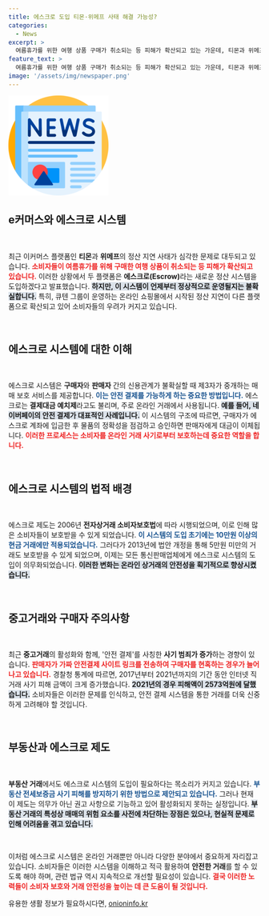 ```yaml
---
title: 에스크로 도입 티몬·위메프 사태 해결 가능성?
categories:
  - News
excerpt: >
  여름휴가를 위한 여행 상품 구매가 취소되는 등 피해가 확산되고 있는 가운데, 티몬과 위메프가 새로운 에스크로 정산 시스템을 도입할 예정입니다. 그러나 정상화 시점은 여전히 불투명해 소비자들의 불안감이 커지고 있습니다.
feature_text: >
  여름휴가를 위한 여행 상품 구매가 취소되는 등 피해가 확산되고 있는 가운데, 티몬과 위메프가 새로운 에스크로 정산 시스템을 도입할 예정입니다. 그러나 정상화 시점은 여전히 불투명해 소비자들의 불안감이 커지고 있습니다.
image: '/assets/img/newspaper.png'
---
```


<p><img src="/assets/img/newspaper.png" alt="kimp 속보" /></p>

<h2 data-ke-size="size26">e커머스와 에스크로 시스템</h2>

<p data-ke-size="size16">&nbsp;</p>

<p>최근 이커머스 플랫폼인 <strong>티몬</strong>과 <strong>위메프</strong>의 정산 지연 사태가 심각한 문제로 대두되고 있습니다. <b><span style="color: #ee2323;">소비자들이 여름휴가를 위해 구매한 여행 상품이 취소되는 등 피해가 확산되고 있습니다.</span></b> 이러한 상황에서 두 플랫폼은 <strong>에스크로(Escrow)</strong>라는 새로운 정산 시스템을 도입하겠다고 발표했습니다. <b><span style="background-color: #21538527;">하지만, 이 시스템이 언제부터 정상적으로 운영될지는 불확실합니다.</span></b> 특히, 큐텐 그룹이 운영하는 온라인 쇼핑몰에서 시작된 정산 지연이 다른 플랫폼으로 확산되고 있어 소비자들의 우려가 커지고 있습니다.</p>

<p data-ke-size="size16">&nbsp;</p>

<h2 data-ke-size="size26">에스크로 시스템에 대한 이해</h2>

<p data-ke-size="size16">&nbsp;</p>

<p>에스크로 시스템은 <strong>구매자</strong>와 <strong>판매자</strong> 간의 신용관계가 불확실할 때 제3자가 중개하는 매매 보호 서비스를 제공합니다. <b><span style="color: #1a5490;">이는 안전 결제를 가능하게 하는 중요한 방법입니다.</span></b> 에스크로는 <strong>결제대금 예치제</strong>라고도 불리며, 주로 온라인 거래에서 사용됩니다. <b><span style="background-color: #21538527;">예를 들어, 네이버페이의 안전 결제가 대표적인 사례입니다.</span></b> 이 시스템의 구조에 따르면, 구매자가 에스크로 계좌에 입금한 후 물품의 정확성을 점검하고 승인하면 판매자에게 대금이 이체됩니다. <b><span style="color: #ee2323;">이러한 프로세스는 소비자를 온라인 거래 사기로부터 보호하는데 중요한 역할을 합니다.</span></b></p>

<p data-ke-size="size16">&nbsp;</p>

<h2 data-ke-size="size26">에스크로 시스템의 법적 배경</h2>

<p data-ke-size="size16">&nbsp;</p>

<p>에스크로 제도는 2006년 <strong>전자상거래 소비자보호법</strong>에 따라 시행되었으며, 이로 인해 많은 소비자들이 보호받을 수 있게 되었습니다. <b><span style="color: #1a5490;">이 시스템의 도입 초기에는 10만원 이상의 현금 거래에만 적용되었습니다.</span></b> 그러다가 2013년에 법안 개정을 통해 5만원 미만의 거래도 보호받을 수 있게 되었으며, 이제는 모든 통신판매업체에게 에스크로 시스템의 도입이 의무화되었습니다. <b><span style="background-color: #21538527;">이러한 변화는 온라인 상거래의 안전성을 획기적으로 향상시켰습니다.</span></b></p>

<p data-ke-size="size16">&nbsp;</p>

<h2 data-ke-size="size26">중고거래와 구매자 주의사항</h2>

<p data-ke-size="size16">&nbsp;</p>

<p>최근 <strong>중고거래</strong>의 활성화와 함께, '안전 결제'를 사칭한 <strong>사기 범죄가 증가</strong>하는 경향이 있습니다. <b><span style="color: #ee2323;">판매자가 가짜 안전결제 사이트 링크를 전송하여 구매자를 현혹하는 경우가 늘어나고 있습니다.</span></b> 경찰청 통계에 따르면, 2017년부터 2021년까지의 기간 동안 인터넷 직거래 사기 피해 금액이 크게 증가했습니다. <b><span style="background-color: #21538527;">2021년의 경우 피해액이 2573억원에 달했습니다.</span></b> 소비자들은 이러한 문제를 인식하고, 안전 결제 시스템을 통한 거래를 더욱 신중하게 고려해야 할 것입니다.</p>

<p data-ke-size="size16">&nbsp;</p>

<h2 data-ke-size="size26">부동산과 에스크로 제도</h2>

<p data-ke-size="size16">&nbsp;</p>

<p><strong>부동산 거래</strong>에서도 에스크로 시스템의 도입이 필요하다는 목소리가 커지고 있습니다. <b><span style="color: #1a5490;">부동산 전세보증금 사기 피해를 방지하기 위한 방법으로 제안되고 있습니다.</span></b> 그러나 현재 이 제도는 의무가 아닌 권고 사항으로 기능하고 있어 활성화되지 못하는 실정입니다. <b><span style="background-color: #21538527;">부동산 거래의 특성상 매매의 위험 요소를 사전에 차단하는 장점은 있으나, 현실적 문제로 인해 어려움을 겪고 있습니다.</span></b></p>

<p data-ke-size="size16">&nbsp;</p>

<p>이처럼 에스크로 시스템은 온라인 거래뿐만 아니라 다양한 분야에서 중요하게 자리잡고 있습니다. 소비자들은 이러한 시스템을 이해하고 적극 활용하여 <strong>안전한 거래</strong>를 할 수 있도록 해야 하며, 관련 법규 역시 지속적으로 개선할 필요성이 있습니다. <b><span style="color: #ee2323;">결국 이러한 노력들이 소비자 보호와 거래 안전성을 높이는 데 큰 도움이 될 것입니다.</span></b></p>
유용한 생활 정보가 필요하시다면, <a href="https://onioninfo.kr" rel="dofollow">onioninfo.kr</a>


